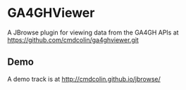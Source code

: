 # GA4GHViewer


A JBrowse plugin for viewing data from the GA4GH APIs at https://github.com/cmdcolin/ga4ghviewer.git

## Demo

A demo track is at http://cmdcolin.github.io/jbrowse/


